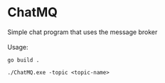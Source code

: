 # ChatMQ
Simple chat program that uses the message broker<br/><br/>
Usage:
```
go build .

./ChatMQ.exe -topic <topic-name>
```
